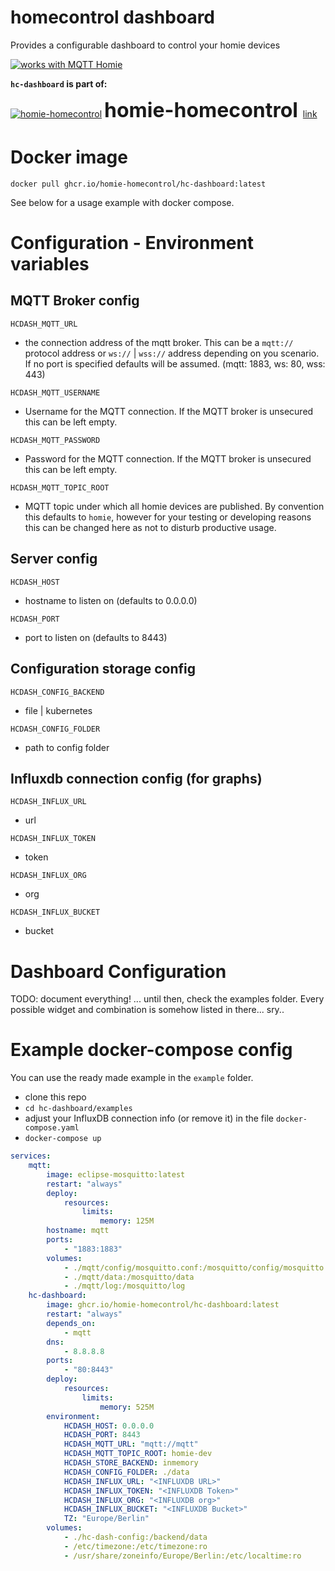 # homecontrol dashboard
Provides a configurable dashboard to control your homie devices

[![works with MQTT Homie](https://homieiot.github.io/img/works-with-homie.png)](https://homieiot.github.io/)


__`hc-dashboard` is part of:__

[![homie-homecontrol](https://avatars.githubusercontent.com/u/96332925?s=28&v=4)](https://github.com/homie-homecontrol) <span style="font-size:32px; font-weight: 700;">homie-homecontrol</span>  &nbsp;[link](https://github.com/homie-homecontrol)

# Docker image
```
docker pull ghcr.io/homie-homecontrol/hc-dashboard:latest
```
See below for a usage example with docker compose.

# Configuration - Environment variables

## MQTT Broker config

`HCDASH_MQTT_URL`

* the connection address of the mqtt broker. This can be a `mqtt://` protocol address or `ws://` | `wss://` address depending on you scenario. If no port is specified defaults will be assumed. (mqtt: 1883, ws: 80, wss: 443)

`HCDASH_MQTT_USERNAME`

* Username for the MQTT connection. If the MQTT broker is unsecured this can be left empty.

`HCDASH_MQTT_PASSWORD`

* Password for the MQTT connection. If the MQTT broker is unsecured this can be left empty.

`HCDASH_MQTT_TOPIC_ROOT`

* MQTT topic under which all homie devices are published. By convention this defaults to `homie`, however for your testing or developing reasons this can be changed here as not to disturb productive usage.


## Server config

`HCDASH_HOST`

* hostname to listen on (defaults to 0.0.0.0)

`HCDASH_PORT`

* port to listen on (defaults to 8443)


## Configuration storage config

`HCDASH_CONFIG_BACKEND`

* file | kubernetes

`HCDASH_CONFIG_FOLDER`

* path to config folder


## Influxdb connection config (for graphs)

`HCDASH_INFLUX_URL`

* url

`HCDASH_INFLUX_TOKEN`

* token

`HCDASH_INFLUX_ORG`

* org

`HCDASH_INFLUX_BUCKET`

* bucket

# Dashboard Configuration

TODO: document everything!
... until then, check the examples folder. Every possible widget and combination is somehow listed in there... sry..


# Example docker-compose config

You can use the ready made example in the `example` folder.
* clone this repo
* `cd hc-dashboard/examples`
* adjust your InfluxDB connection info (or remove it) in the file `docker-compose.yaml`
* `docker-compose up`

```yaml
services:
    mqtt:
        image: eclipse-mosquitto:latest
        restart: "always"
        deploy:
            resources:
                limits:
                    memory: 125M
        hostname: mqtt
        ports: 
            - "1883:1883"
        volumes:
            - ./mqtt/config/mosquitto.conf:/mosquitto/config/mosquitto.conf
            - ./mqtt/data:/mosquitto/data
            - ./mqtt/log:/mosquitto/log
    hc-dashboard:
        image: ghcr.io/homie-homecontrol/hc-dashboard:latest
        restart: "always"
        depends_on:
            - mqtt
        dns:
            - 8.8.8.8
        ports: 
            - "80:8443"
        deploy:
            resources:
                limits:
                    memory: 525M
        environment: 
            HCDASH_HOST: 0.0.0.0
            HCDASH_PORT: 8443
            HCDASH_MQTT_URL: "mqtt://mqtt"
            HCDASH_MQTT_TOPIC_ROOT: homie-dev
            HCDASH_STORE_BACKEND: inmemory
            HCDASH_CONFIG_FOLDER: ./data
            HCDASH_INFLUX_URL: "<INFLUXDB URL>"
            HCDASH_INFLUX_TOKEN: "<INFLUXDB Token>"
            HCDASH_INFLUX_ORG: "<INFLUXDB org>"
            HCDASH_INFLUX_BUCKET: "<INFLUXDB Bucket>"
            TZ: "Europe/Berlin"
        volumes:
            - ./hc-dash-config:/backend/data
            - /etc/timezone:/etc/timezone:ro
            - /usr/share/zoneinfo/Europe/Berlin:/etc/localtime:ro


```
